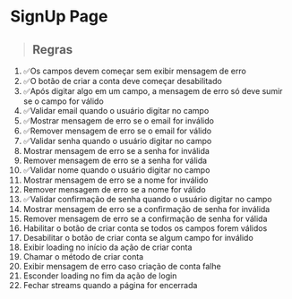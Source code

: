 # SignUp Page

>## Regras

1. ✅Os campos devem começar sem exibir mensagem de erro
2. ✅O botão de criar a conta deve começar desabilitado
3. ✅Após digitar algo em um campo, a mensagem de erro só deve sumir se o campo for válido
4. ✅Validar email quando o usuário digitar no campo
5. ✅Mostrar mensagem de erro se o email for inválido
6. ✅Remover mensagem de erro se o email for válido
7. ✅Validar senha quando o usuário digitar no campo
8. Mostrar mensagem de erro se a senha for inválida
9. Remover mensagem de erro se a senha for válida
10. ✅Validar nome quando o usuário digitar no campo
11. Mostrar mensagem de erro se a nome for inválido
12. Remover mensagem de erro se a nome for válido
13. ✅Validar confirmação de senha quando o usuário digitar no campo
14. Mostrar mensagem de erro se a confirmação de senha for inválida
15. Remover mensagem de erro se a confirmação de senha for válida
16. Habilitar o botão de criar conta se todos os campos forem válidos
17. Desabilitar o botão de criar conta se algum campo for inválido
18. Exibir loading no início da ação de criar conta
19. Chamar o método de criar conta
20. Exibir mensagem de erro caso criação de conta falhe
21. Esconder loading no fim da ação de login
22. Fechar streams quando a página for encerrada